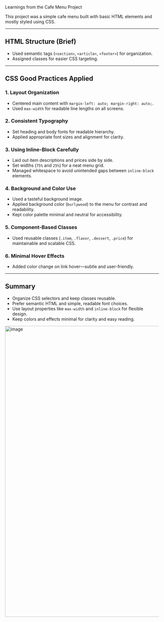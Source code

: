 Learnings from the Cafe Menu Project

This project was a simple cafe menu built with basic HTML elements and mostly styled using CSS.

---

## HTML Structure (Brief)

- Used semantic tags (`<section>`, `<article>`, `<footer>`) for organization.
- Assigned classes for easier CSS targeting.

---

## CSS Good Practices Applied

### 1. Layout Organization  
- Centered main content with `margin-left: auto; margin-right: auto;`.
- Used `max-width` for readable line lengths on all screens.

### 2. Consistent Typography  
- Set heading and body fonts for readable hierarchy.
- Applied appropriate font sizes and alignment for clarity.

### 3. Using Inline-Block Carefully  
- Laid out item descriptions and prices side by side.
- Set widths (`75%` and `25%`) for a neat menu grid.
- Managed whitespace to avoid unintended gaps between `inline-block` elements.

### 4. Background and Color Use  
- Used a tasteful background image.
- Applied background color (`burlywood`) to the menu for contrast and readability.
- Kept color palette minimal and neutral for accessibility.

### 5. Component-Based Classes  
- Used reusable classes (`.item`, `.flavor`, `.dessert`, `.price`) for maintainable and scalable CSS.

### 6. Minimal Hover Effects  
- Added color change on link hover—subtle and user-friendly.

---

## Summary

- Organize CSS selectors and keep classes reusable.
- Prefer semantic HTML and simple, readable font choices.
- Use layout properties like `max-width` and `inline-block` for flexible design.
- Keep colors and effects minimal for clarity and easy reading.
<img width="1918" height="952" alt="image" src="https://github.com/user-attachments/assets/eb7c653b-085b-4d79-aeb3-3930a091f39c" />


